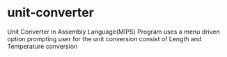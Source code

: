 # unit-converter
Unit Converter in Assembly Language(MIPS)
Program uses a menu driven option prompting user for the unit conversion 
consist of Length and Temperature conversion 
